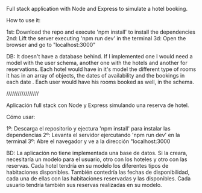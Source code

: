 Full stack application with Node and Express to simulate a hotel booking.

How to use it:

1st: Download the repo and execute 'npm install' to install the dependencies
2nd: Lift the server executing 'npm run dev' in the terminal
3d: Open the browser and go to "localhost:3000"

DB:
It doesn't have a database behind. If I implemented one I would need a model with the user schema, another one with the hotels and another for reservations. Each hotel would have in it's model the different type of rooms it has in an array of objects, the dates of availability and the bookings in each date . Each user would have his rooms booked as well, in the schema.


/////////////////

Aplicación full stack con Node y Express simulando una reserva de hotel.

Cómo usar:

1º: Descarga el repositorio y ejectura 'npm install' para instalar las dependencias
2º: Levanta el servidor ejercutando 'npm run dev' en la terminal
3º: Abre el navegador y ve a la dirección "localhost:3000

BD: 
La aplicación no tiene implementada una base de datos. Si la creara, necesitaría un modelo para el usuario, otro con los hoteles y otro con las reservas.
Cada hotel tendría en su modelo los diferentes tipos de habitaciones disponibles. También contedría las fechas de disponibilidad, cada una de ellas con las habitaciones reservadas y las disponibles. Cada usuario tendría también sus reservas realizadas en su modelo.
